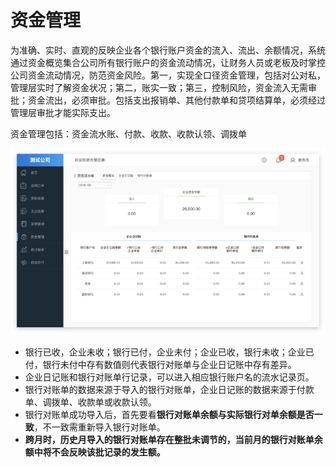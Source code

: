 # 资金管理

为准确、实时、直观的反映企业各个银行账户资金的流入、流出、余额情况，系统通过资金概览集合公司所有银行账户的资金流动情况，让财务人员或老板及时掌控公司资金流动情况，防范资金风险。第一，实现全口径资金管理，包括对公对私，管理层实时了解资金状况；第二，账实一致；第三，控制风险，资金流入无需审批；资金流出，必须审批。包括支出报销单、其他付款单和贷项结算单，必须经过管理层审批才能实际支出。

资金管理包括：资金流水账、付款、收款、收款认领、调拨单

![](/img/git19.png)

* 银行已收，企业未收；银行已付，企业未付；企业已收，银行未收；企业已付，银行未付中存有数值则代表银行对账单与企业日记账中存有差异。
* 企业日记账和银行对账单行记录，可以进入相应银行账户名的流水记录页。
* 银行对账单的数据来源于导入的银行对账单，企业日记账的数据来源于付款单、调拨单、收款单或收款认领。
* 银行对账单成功导入后，首先要看**银行对账单余额与实际银行对单余额是否一致**，不一致需重新导入银行对账单。
* **跨月时，历史月导入的银行对账单存在整批未调节的，当前月的银行对账单余额中将不会反映该批记录的发生额。**



